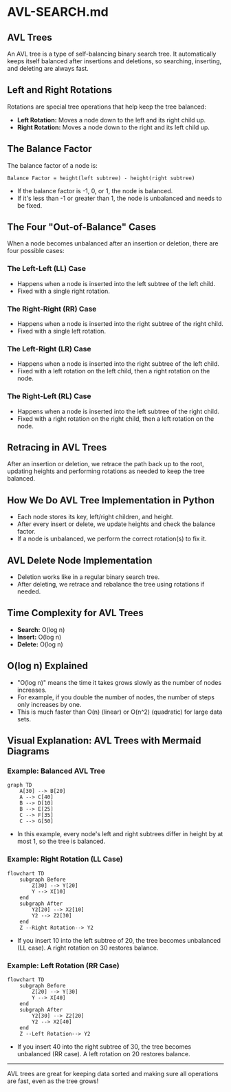 # AVL-SEARCH.md

## AVL Trees
An AVL tree is a type of self-balancing binary search tree. It automatically keeps itself balanced after insertions and deletions, so searching, inserting, and deleting are always fast.

## Left and Right Rotations
Rotations are special tree operations that help keep the tree balanced:
- **Left Rotation:** Moves a node down to the left and its right child up.
- **Right Rotation:** Moves a node down to the right and its left child up.

## The Balance Factor
The balance factor of a node is:
```
Balance Factor = height(left subtree) - height(right subtree)
```
- If the balance factor is -1, 0, or 1, the node is balanced.
- If it's less than -1 or greater than 1, the node is unbalanced and needs to be fixed.

## The Four "Out-of-Balance" Cases
When a node becomes unbalanced after an insertion or deletion, there are four possible cases:

### The Left-Left (LL) Case
- Happens when a node is inserted into the left subtree of the left child.
- Fixed with a single right rotation.

### The Right-Right (RR) Case
- Happens when a node is inserted into the right subtree of the right child.
- Fixed with a single left rotation.

### The Left-Right (LR) Case
- Happens when a node is inserted into the right subtree of the left child.
- Fixed with a left rotation on the left child, then a right rotation on the node.

### The Right-Left (RL) Case
- Happens when a node is inserted into the left subtree of the right child.
- Fixed with a right rotation on the right child, then a left rotation on the node.

## Retracing in AVL Trees
After an insertion or deletion, we retrace the path back up to the root, updating heights and performing rotations as needed to keep the tree balanced.

## How We Do AVL Tree Implementation in Python
- Each node stores its key, left/right children, and height.
- After every insert or delete, we update heights and check the balance factor.
- If a node is unbalanced, we perform the correct rotation(s) to fix it.

## AVL Delete Node Implementation
- Deletion works like in a regular binary search tree.
- After deleting, we retrace and rebalance the tree using rotations if needed.

## Time Complexity for AVL Trees
- **Search:** O(log n)
- **Insert:** O(log n)
- **Delete:** O(log n)

## O(log n) Explained
- "O(log n)" means the time it takes grows slowly as the number of nodes increases.
- For example, if you double the number of nodes, the number of steps only increases by one.
- This is much faster than O(n) (linear) or O(n^2) (quadratic) for large data sets.

## Visual Explanation: AVL Trees with Mermaid Diagrams

### Example: Balanced AVL Tree

```mermaid
graph TD
    A[30] --> B[20]
    A --> C[40]
    B --> D[10]
    B --> E[25]
    C --> F[35]
    C --> G[50]
```

- In this example, every node's left and right subtrees differ in height by at most 1, so the tree is balanced.

### Example: Right Rotation (LL Case)

```mermaid
flowchart TD
    subgraph Before
        Z[30] --> Y[20]
        Y --> X[10]
    end
    subgraph After
        Y2[20] --> X2[10]
        Y2 --> Z2[30]
    end
    Z --Right Rotation--> Y2
```

- If you insert 10 into the left subtree of 20, the tree becomes unbalanced (LL case). A right rotation on 30 restores balance.

### Example: Left Rotation (RR Case)

```mermaid
flowchart TD
    subgraph Before
        Z[20] --> Y[30]
        Y --> X[40]
    end
    subgraph After
        Y2[30] --> Z2[20]
        Y2 --> X2[40]
    end
    Z --Left Rotation--> Y2
```

- If you insert 40 into the right subtree of 30, the tree becomes unbalanced (RR case). A left rotation on 20 restores balance.

---

AVL trees are great for keeping data sorted and making sure all operations are fast, even as the tree grows!
